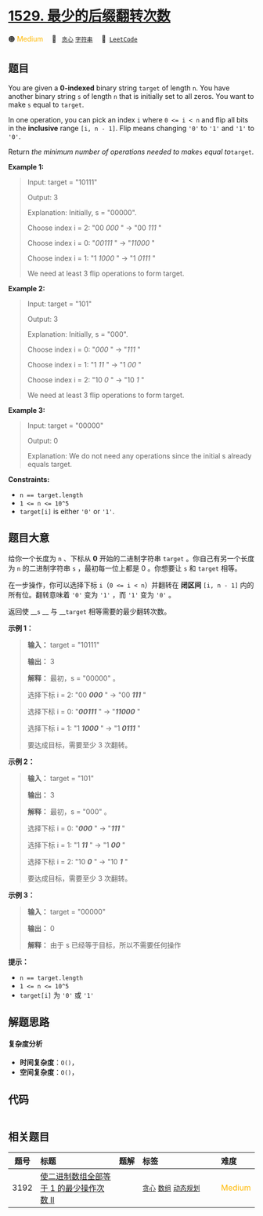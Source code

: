 # [1529. 最少的后缀翻转次数](https://leetcode.com/problems/minimum-suffix-flips)

🟠 <font color=#ffb800>Medium</font>&emsp; 🔖&ensp; [`贪心`](/leetcode/outline/tag/greedy.md) [`字符串`](/leetcode/outline/tag/string.md)&emsp; 🔗&ensp;[`LeetCode`](https://leetcode.com/problems/minimum-suffix-flips)


## 题目

You are given a **0-indexed** binary string `target` of length `n`. You have
another binary string `s` of length `n` that is initially set to all zeros.
You want to make `s` equal to `target`.

In one operation, you can pick an index `i` where `0 <= i < n` and flip all
bits in the **inclusive** range `[i, n - 1]`. Flip means changing `'0'` to
`'1'` and `'1'` to `'0'`.

Return _the minimum number of operations needed to make_`s` _equal
to_`target`.



**Example 1:**

> Input: target = "10111"
> 
> Output: 3
> 
> Explanation: Initially, s = "00000".
> 
> Choose index i = 2: "00 _000_ " -> "00 _111_ "
> 
> Choose index i = 0: "_00111_ " -> "_11000_ "
> 
> Choose index i = 1: "1 _1000_ " -> "1 _0111_ "
> 
> We need at least 3 flip operations to form target.

**Example 2:**

> Input: target = "101"
> 
> Output: 3
> 
> Explanation: Initially, s = "000".
> 
> Choose index i = 0: "_000_ " -> "_111_ "
> 
> Choose index i = 1: "1 _11_ " -> "1 _00_ "
> 
> Choose index i = 2: "10 _0_ " -> "10 _1_ "
> 
> We need at least 3 flip operations to form target.

**Example 3:**

> Input: target = "00000"
> 
> Output: 0
> 
> Explanation: We do not need any operations since the initial s already equals target.

**Constraints:**

  * `n == target.length`
  * `1 <= n <= 10^5`
  * `target[i]` is either `'0'` or `'1'`.


## 题目大意

给你一个长度为 `n` 、下标从 **0** 开始的二进制字符串 `target` 。你自己有另一个长度为 `n` 的二进制字符串 `s`
，最初每一位上都是 0 。你想要让 `s` 和 `target` 相等。

在一步操作，你可以选择下标 `i`（`0 <= i < n`）并翻转在 **闭区间** `[i, n - 1]` 内的所有位。翻转意味着 `'0'` 变为
`'1'` ，而 `'1'` 变为 `'0'` 。

返回使 __`s` __ 与 __`target` 相等需要的最少翻转次数。



**示例 1：**

> 
> 
> 
> 
> 
> **输入：** target = "10111"
> 
> **输出：** 3
> 
> **解释：** 最初，s = "00000" 。
> 
> 选择下标 i = 2: "00 _**000**_ " -> "00 _**111**_ "
> 
> 选择下标 i = 0: "_**00111**_ " -> "_**11000**_ "
> 
> 选择下标 i = 1: "1 _**1000**_ " -> "1 _**0111**_ "
> 
> 要达成目标，需要至少 3 次翻转。
> 
> 

**示例 2：**

> 
> 
> 
> 
> 
> **输入：** target = "101"
> 
> **输出：** 3
> 
> **解释：** 最初，s = "000" 。
> 
> 选择下标 i = 0: "_**000**_ " -> "_**111**_ "
> 
> 选择下标 i = 1: "1 _**11**_ " -> "1 _**00**_ "
> 
> 选择下标 i = 2: "10 _**0**_ " -> "10 _**1**_ "
> 
> 要达成目标，需要至少 3 次翻转。
> 
> 

**示例 3：**

> 
> 
> 
> 
> 
> **输入：** target = "00000"
> 
> **输出：** 0
> 
> **解释：** 由于 s 已经等于目标，所以不需要任何操作
> 
> 



**提示：**

  * `n == target.length`
  * `1 <= n <= 10^5`
  * `target[i]` 为 `'0'` 或 `'1'`


## 解题思路

#### 复杂度分析

- **时间复杂度**：`O()`，
- **空间复杂度**：`O()`，

## 代码

```javascript

```

## 相关题目

<!-- prettier-ignore -->
| 题号 | 标题 | 题解 | 标签 | 难度 |
| :------: | :------ | :------: | :------ | :------ |
| 3192 | [使二进制数组全部等于 1 的最少操作次数 II](https://leetcode.com/problems/minimum-operations-to-make-binary-array-elements-equal-to-one-ii) |  |  [`贪心`](/leetcode/outline/tag/greedy.md) [`数组`](/leetcode/outline/tag/array.md) [`动态规划`](/leetcode/outline/tag/dynamic-programming.md) | <font color=#ffb800>Medium</font> |

<style>
.blue {
    background-color: #096dd9;
    padding: 0.25rem 0.5rem;
    margin: 0;
    font-size: 0.85em;
    border-radius: 3px;
    color: white;
    font-weight: 500;
}
table th:first-of-type { width: 10%; }
table th:nth-of-type(2) { width: 35%; }
table th:nth-of-type(3) { width: 10%; }
table th:nth-of-type(4) { width: 35%; }
table th:nth-of-type(5) { width: 10%; }
</style>
